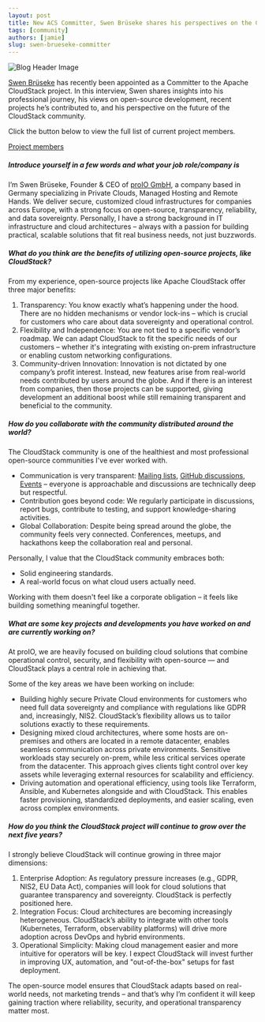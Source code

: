 ```yaml
---
layout: post
title: New ACS Committer, Swen Brüseke shares his perspectives on the CloudStack project
tags: [community]
authors: [jamie]
slug: swen-brueseke-committer
---
```


![](Banner.png "Blog Header Image")

[Swen Brüseke](https://www.linkedin.com/in/swen-br%C3%BCseke-391912193/) has recently been appointed as a Committer to the Apache CloudStack project. In this interview, Swen shares insights into his professional journey, his views on open-source development, recent projects he’s contributed to, and his perspective on the future of the CloudStack community.

<!-- truncate -->

Click the button below to view the full list of current project members.

<div class="col col-3 col-lg text-center">
  <a class="button button--primary" href="https://cloudstack.apache.org/who" target="_blank">Project members</a>
</div>

##### Introduce yourself in a few words and what your job role/company is

I’m Swen Brüseke, Founder & CEO of [proIO GmbH](https://www.proio.com/), a company based in Germany specializing in Private Clouds, Managed Hosting and Remote Hands. We deliver secure, customized cloud infrastructures for companies across Europe, with a strong focus on open-source, transparency, reliability, and data sovereignty. Personally, I have a strong background in IT infrastructure and cloud architectures – always with a passion for building practical, scalable solutions that fit real business needs, not just buzzwords.

##### What do you think are the benefits of utilizing open-source projects, like CloudStack?

From my experience, open-source projects like Apache CloudStack offer three major benefits:
1.	Transparency:
You know exactly what’s happening under the hood. There are no hidden mechanisms or vendor lock-ins – which is crucial for customers who care about data sovereignty and operational control.
2.	Flexibility and Independence:
You are not tied to a specific vendor’s roadmap. We can adapt CloudStack to fit the specific needs of our customers – whether it's integrating with existing on-prem infrastructure or enabling custom networking configurations.
3.	Community-driven Innovation:
Innovation is not dictated by one company’s profit interest. Instead, new features arise from real-world needs contributed by users around the globe. And if there is an interest from companies, then those projects can be supported, giving development an additional boost while still remaining transparent and beneficial to the community.

##### How do you collaborate with the community distributed around the world?

The CloudStack community is one of the healthiest and most professional open-source communities I've ever worked with.

- Communication is very transparent: [Mailing lists](https://cloudstack.apache.org/mailing-lists/), [GitHub discussions](https://github.com/apache/cloudstack/discussions), [Events](https://cloudstack.apache.org/events/) – everyone is approachable and discussions are technically deep but respectful.
- Contribution goes beyond code: We regularly participate in discussions, report bugs, contribute to testing, and support knowledge-sharing activities.
- Global Collaboration: Despite being spread around the globe, the community feels very connected. Conferences, meetups, and hackathons keep the collaboration real and personal.

Personally, I value that the CloudStack community embraces both:

- Solid engineering standards.
- A real-world focus on what cloud users actually need.

Working with them doesn't feel like a corporate obligation – it feels like building something meaningful together.

##### What are some key projects and developments you have worked on and are currently working on?

At proIO, we are heavily focused on building cloud solutions that combine operational control, security, and flexibility with open-source — and CloudStack plays a central role in achieving that.

Some of the key areas we have been working on include:

- Building highly secure Private Cloud environments for customers who need full data sovereignty and compliance with regulations like GDPR and, increasingly, NIS2. CloudStack’s flexibility allows us to tailor solutions exactly to these requirements.
- Designing mixed cloud architectures, where some hosts are on-premises and others are located in a remote datacenter, enables seamless communication across private environments. Sensitive workloads stay securely on-prem, while less critical services operate from the datacenter. This approach gives clients tight control over key assets while leveraging external resources for scalability and efficiency.
- Driving automation and operational efficiency, using tools like Terraform, Ansible, and Kubernetes alongside and with CloudStack. This enables faster provisioning, standardized deployments, and easier scaling, even across complex environments.

##### How do you think the CloudStack project will continue to grow over the next five years?

I strongly believe CloudStack will continue growing in three major dimensions:

1. Enterprise Adoption:
   As regulatory pressure increases (e.g., GDPR, NIS2, EU Data Act), companies will look for cloud solutions that guarantee transparency and sovereignty. CloudStack is perfectly positioned here.
2. Integration Focus:
   Cloud architectures are becoming increasingly heterogeneous. CloudStack’s ability to integrate with other tools (Kubernetes, Terraform, observability platforms) will drive more adoption across DevOps and hybrid environments.
3. Operational Simplicity:
   Making cloud management easier and more intuitive for operators will be key. I expect CloudStack will invest further in improving UX, automation, and "out-of-the-box" setups for fast deployment.

The open-source model ensures that CloudStack adapts based on real-world needs, not marketing trends – and that’s why I’m confident it will keep gaining traction where reliability, security, and operational transparency matter most.
